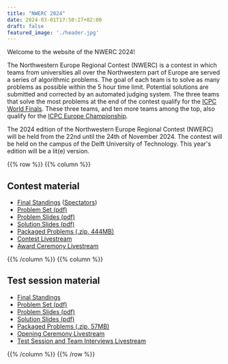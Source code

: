 ```yaml
---
title: "NWERC 2024"
date: 2024-03-01T17:50:27+02:00
draft: false
featured_image: './header.jpg'
---
```


Welcome to the website of the NWERC 2024!

The Northwestern Europe Regional Contest (NWERC) is a contest in which teams from universities all over the Northwestern part of Europe are served a series of algorithmic problems. The goal of each team is to solve as many problems as possible within the 5 hour time limit. Potential solutions are submitted and corrected by an automated judging system. The three teams that solve the most problems at the end of the contest qualify for the [ICPC World Finals](https://icpc.global/). These three teams, and ten more teams among the top, also qualify for the [ICPC Europe Championship](https://euc.icpc.global/).

The 2024 edition of the Northwestern Europe Regional Contest (NWERC) will be held from the 22nd until the 24th of November 2024.
The contest will be held on the campus of the Delft University of Technology. This year's edition will be a lit(e) version.

{{% row %}}
{{% column %}}

## Contest material

<!--
- [Photos](https://2024.nwerc.eu/photos)
-->
- [Final Standings](/main/scoreboard) ([Spectators](/main/scoreboard/spectators.html))
- [Problem Set (pdf)](/main/problem-set.pdf)
- [Problem Slides (pdf)](/main/problem-slides.pdf)
- [Solution Slides (pdf)](/main/solutions.pdf)
- [Packaged Problems (.zip, 444MB)](https://chipcie.wisv.ch/archive/2023/nwerc/solutions.zip)
- [Contest Livestream](https://www.youtube.com/watch?v=Ho3z9XpJ5AA)
- [Award Ceremony Livestream](https://www.youtube.com/watch?v=Z1HO34X9qSA)

{{% /column %}}
{{% column %}}

## Test session material

- [Final Standings](/test-session/scoreboard)
- [Problem Set (pdf)](/test-session/problem-set.pdf)
- [Problem Slides (pdf)](/test-session/problem-slides.pdf)
- [Solution Slides (pdf)](/test-session/solutions.pdf)
- [Packaged Problems (.zip, 57MB)](/test-session/solutions.zip)
- [Opening Ceremony Livestream](https://www.youtube.com/watch?v=qkcMuoyBoWg)
- [Test Session and Team Interviews Livestream](https://www.youtube.com/watch?v=cj5lXaF88hA)

{{% /column %}}
{{% /row %}}
